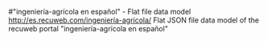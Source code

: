 #"ingeniería-agrícola en español" - Flat file data model
http://es.recuweb.com/ingeniería-agrícola/
Flat JSON file data model of the recuweb portal "ingeniería-agrícola en español"
